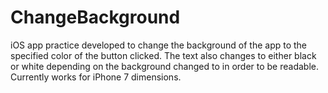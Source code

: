 # ChangeBackground
iOS app practice developed to change the background of the app to the specified color of the button clicked.
The text also changes to either black or white depending on the background changed to in order to be readable.
Currently works for iPhone 7 dimensions.
